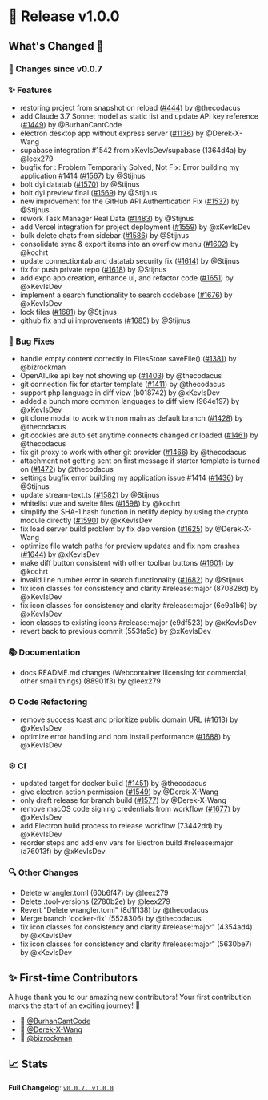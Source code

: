 # 🚀 Release v1.0.0

## What's Changed 🌟

### 🔄 Changes since v0.0.7

### ✨ Features

* restoring project from snapshot on reload ([#444](https://github.com/stackblitz-labs/CodeLaunch.ai/pull/444)) by @thecodacus
* add Claude 3.7 Sonnet model as static list and update API key reference ([#1449](https://github.com/stackblitz-labs/CodeLaunch.ai/pull/1449)) by @BurhanCantCode
* electron desktop app without express server ([#1136](https://github.com/stackblitz-labs/CodeLaunch.ai/pull/1136)) by @Derek-X-Wang
* supabase integration #1542 from xKevIsDev/supabase (1364d4a) by @leex279
* bugfix for : Problem Temporarily Solved, Not Fix: Error building my application #1414 ([#1567](https://github.com/stackblitz-labs/CodeLaunch.ai/pull/1567)) by @Stijnus
* bolt dyi datatab ([#1570](https://github.com/stackblitz-labs/CodeLaunch.ai/pull/1570)) by @Stijnus
* bolt dyi preview final ([#1569](https://github.com/stackblitz-labs/CodeLaunch.ai/pull/1569)) by @Stijnus
* new improvement for the GitHub API Authentication Fix  ([#1537](https://github.com/stackblitz-labs/CodeLaunch.ai/pull/1537)) by @Stijnus
* rework Task Manager Real Data ([#1483](https://github.com/stackblitz-labs/CodeLaunch.ai/pull/1483)) by @Stijnus
* add Vercel integration for project deployment ([#1559](https://github.com/stackblitz-labs/CodeLaunch.ai/pull/1559)) by @xKevIsDev
* bulk delete chats from sidebar ([#1586](https://github.com/stackblitz-labs/CodeLaunch.ai/pull/1586)) by @Stijnus
* consolidate sync & export items into an overflow menu ([#1602](https://github.com/stackblitz-labs/CodeLaunch.ai/pull/1602)) by @kochrt
* update connectiontab and datatab security fix ([#1614](https://github.com/stackblitz-labs/CodeLaunch.ai/pull/1614)) by @Stijnus
* fix for push private repo ([#1618](https://github.com/stackblitz-labs/CodeLaunch.ai/pull/1618)) by @Stijnus
* add expo app creation, enhance ui, and refactor code ([#1651](https://github.com/stackblitz-labs/CodeLaunch.ai/pull/1651)) by @xKevIsDev
* implement a search functionality to search codebase ([#1676](https://github.com/stackblitz-labs/CodeLaunch.ai/pull/1676)) by @xKevIsDev
* lock files ([#1681](https://github.com/stackblitz-labs/CodeLaunch.ai/pull/1681)) by @Stijnus
* github fix and ui improvements ([#1685](https://github.com/stackblitz-labs/CodeLaunch.ai/pull/1685)) by @Stijnus


### 🐛 Bug Fixes

* handle empty content correctly in FilesStore saveFile() ([#1381](https://github.com/stackblitz-labs/CodeLaunch.ai/pull/1381)) by @bizrockman
* OpenAILike api key not showing up ([#1403](https://github.com/stackblitz-labs/CodeLaunch.ai/pull/1403)) by @thecodacus
* git connection fix for starter template ([#1411](https://github.com/stackblitz-labs/CodeLaunch.ai/pull/1411)) by @thecodacus
* support php language in diff view (b018742) by @xKevIsDev
* added a bunch more common languages to diff view (964e197) by @xKevIsDev
* git clone modal to work with non main as default branch ([#1428](https://github.com/stackblitz-labs/CodeLaunch.ai/pull/1428)) by @thecodacus
* git cookies are auto set anytime connects changed or loaded ([#1461](https://github.com/stackblitz-labs/CodeLaunch.ai/pull/1461)) by @thecodacus
* fix git proxy to work with other git provider ([#1466](https://github.com/stackblitz-labs/CodeLaunch.ai/pull/1466)) by @thecodacus
* attachment not getting sent on first message if starter template is turned on ([#1472](https://github.com/stackblitz-labs/CodeLaunch.ai/pull/1472)) by @thecodacus
* settings bugfix error building my application  issue #1414 ([#1436](https://github.com/stackblitz-labs/CodeLaunch.ai/pull/1436)) by @Stijnus
* update stream-text.ts ([#1582](https://github.com/stackblitz-labs/CodeLaunch.ai/pull/1582)) by @Stijnus
* whitelist vue and svelte files ([#1598](https://github.com/stackblitz-labs/CodeLaunch.ai/pull/1598)) by @kochrt
* simplify the SHA-1 hash function in netlify deploy by using the crypto module directly ([#1590](https://github.com/stackblitz-labs/CodeLaunch.ai/pull/1590)) by @xKevIsDev
* fix load server build problem by fix dep version ([#1625](https://github.com/stackblitz-labs/CodeLaunch.ai/pull/1625)) by @Derek-X-Wang
* optimize file watch paths for preview updates and fix npm crashes ([#1644](https://github.com/stackblitz-labs/CodeLaunch.ai/pull/1644)) by @xKevIsDev
* make diff button consistent with other toolbar buttons ([#1601](https://github.com/stackblitz-labs/CodeLaunch.ai/pull/1601)) by @kochrt
* invalid line number error in search functionality ([#1682](https://github.com/stackblitz-labs/CodeLaunch.ai/pull/1682)) by @Stijnus
* fix icon classes for consistency and clarity #release:major (870828d) by @xKevIsDev
* fix icon classes for consistency and clarity #release:major (6e9a1b6) by @xKevIsDev
* icon classes to existing icons #release:major (e9df523) by @xKevIsDev
* revert back to previous commit (553fa5d) by @xKevIsDev


### 📚 Documentation

* docs README.md changes (Webcontainer liicensing for commercial, other small things) (88901f3) by @leex279


### ♻️ Code Refactoring

* remove success toast and prioritize public domain URL ([#1613](https://github.com/stackblitz-labs/CodeLaunch.ai/pull/1613)) by @xKevIsDev
* optimize error handling and npm install performance ([#1688](https://github.com/stackblitz-labs/CodeLaunch.ai/pull/1688)) by @xKevIsDev


### ⚙️ CI

* updated target for docker build ([#1451](https://github.com/stackblitz-labs/CodeLaunch.ai/pull/1451)) by @thecodacus
* give electron action permission ([#1549](https://github.com/stackblitz-labs/CodeLaunch.ai/pull/1549)) by @Derek-X-Wang
* only draft release for branch build ([#1577](https://github.com/stackblitz-labs/CodeLaunch.ai/pull/1577)) by @Derek-X-Wang
* remove macOS code signing credentials from workflow ([#1677](https://github.com/stackblitz-labs/CodeLaunch.ai/pull/1677)) by @xKevIsDev
* add Electron build process to release workflow (73442dd) by @xKevIsDev
* reorder steps and add env vars for Electron build #release:major (a76013f) by @xKevIsDev


### 🔍 Other Changes

* Delete wrangler.toml (60b6f47) by @leex279
* Delete .tool-versions (2780b2e) by @leex279
* Revert "Delete wrangler.toml" (8d1f138) by @thecodacus
* Merge branch 'docker-fix' (5528306) by @thecodacus
* fix icon classes for consistency and clarity #release:major" (4354ad4) by @xKevIsDev
* fix icon classes for consistency and clarity #release:major" (5630be7) by @xKevIsDev


## ✨ First-time Contributors

A huge thank you to our amazing new contributors! Your first contribution marks the start of an exciting journey! 🌟

* 🌟 [@BurhanCantCode](https://github.com/BurhanCantCode)
* 🌟 [@Derek-X-Wang](https://github.com/Derek-X-Wang)
* 🌟 [@bizrockman](https://github.com/bizrockman)

## 📈 Stats

**Full Changelog**: [`v0.0.7..v1.0.0`](https://github.com/stackblitz-labs/CodeLaunch.ai/compare/v0.0.7...v1.0.0)
